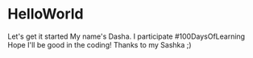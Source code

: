 # HelloWorld
Let's get it started
My name's Dasha. I participate #100DaysOfLearning
Hope I'll be good in the coding! Thanks to my Sashka ;)
